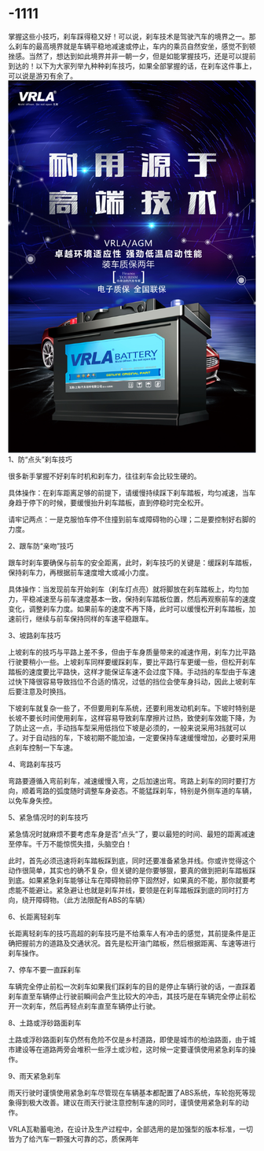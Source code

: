 # -1111
掌握这些小技巧，刹车踩得稳又好！
​​可以说，刹车技术是驾驶汽车的境界之一。那么刹车的最高境界就是车辆平稳地减速或停止，车内的乘员自然安坐，感觉不到顿挫感。当然了，想达到如此境界并非一朝一夕，但是如能掌握技巧，还是可以提前到达的！以下为大家列举九种种刹车技巧，如果全部掌握的话，在刹车这件事上，可以说是游刃有余了。
![pic1](https://github.com/woailuoshenqi/-1111/blob/master/1.jpg)
1、防“点头”刹车技巧

很多新手掌握不好刹车时机和刹车力，往往刹车会比较生硬的。

具体操作：在刹车距离足够的前提下，请缓慢持续踩下刹车踏板，均匀减速，当车身趋于停下的时候，要缓慢抬升刹车踏板，直到停稳时完全松开。

请牢记两点：一是克服怕车停不住撞到前车或障碍物的心理；二是要控制好右脚的力度。

2、跟车防“亲吻”技巧

跟车时刹车要确保与前车的安全距离，此时，刹车技巧的关键是：缓踩刹车踏板，保持刹车力，再根据前车速度增大或减小力度。

具体操作：当发现前车开始刹车（刹车灯点亮）就将脚放在刹车踏板上，均匀加力，平稳减速至与前车速度基本一致，保持刹车踏板位置，然后再观察前车的速度变化，调整刹车力度。如果前车的速度不再下降，此时可以缓慢松开刹车踏板，加速前行，继续与前车保持同样的车速平稳跟车。

3、坡路刹车技巧

上坡刹车的技巧与平路上差不多，但由于车身质量带来的减速作用，刹车力比平路行驶要稍小一些。上坡刹车同样要缓踩刹车，要比平路行车更缓一些，但松开刹车踏板的速度要比平路快，这样才能保证车速不会过度下降。手动挡的车型由于车速过快下降很容易导致挡位不合适的情况，过低的挡位会使车身抖动，因此上坡刹车后要注意及时换挡。

下坡刹车就复杂一些了，不但要用刹车系统，还要利用发动机刹车。下坡时特别是长坡不要长时间使用刹车，这样容易导致刹车摩擦片过热，致使刹车效能下降，为了防止这一点，手动挡车型采用低挡位下坡是必须的，一般来说采用3挡就可以了。对于自动挡的车，下坡初期不能加油，一定要保持车速缓慢增加，必要时采用点刹车控制一下车速。

4、弯路刹车技巧

弯路要遵循入弯前刹车，减速缓慢入弯，之后加速出弯。弯路上刹车的同时要打方向，顺着弯路的弧度随时调整车身姿态。不能猛踩刹车，特别是外侧车道的车辆，以免车身失控。

5、紧急情况时的刹车技巧

紧急情况时就麻烦不要考虑车身是否“点头”了，要以最短的时间、最短的距离减速至停车。千万不能惊慌失措，头脑空白！

此时，首先必须迅速将刹车踏板踩到底，同时还要准备紧急并线。你或许觉得这个动作很简单，其实也的确不复杂，但关键的是你要够狠，要真的做到把刹车踏板踩到底。如果紧急刹车能够让车在障碍物前停下固然好，如果真的不能，那你就要考虑能不能避让。紧急避让也就是刹车并线，要领是在刹车踏板踩到底的同时打方向，绕开障碍物。（此方法限配有ABS的车辆）

6、长距离轻刹车

长距离轻刹车的技巧高超的刹车技巧是不给乘车人有冲击的感觉，其前提条件是正确把握前方的道路及交通状况。首先是松开油门踏板，然后根据距离、车速等进行刹车操作。

7、停车不要一直踩刹车

车辆完全停止前松一次刹车如果我们踩刹车的目的是停止车辆行驶的话，一直踩着刹车直至车辆停止行驶前瞬间会产生比较大的冲击，其技巧是在车辆完全停止前松开一次刹车，然后再轻点刹车直至车辆停止行驶。

8、土路或浮砂路面刹车

土路或浮砂路面刹车仍然有危险不仅是乡村道路，即使是城市的柏油路面，由于城市建设等在道路两旁会堆积一些浮土或沙粒，这时候一定要谨慎使用紧急刹车的操作。

9、雨天紧急刹车

雨天行驶时谨慎使用紧急刹车尽管现在车辆基本都配置了ABS系统，车轮抱死等现象得到极大改善。建议在雨天行驶注意控制车速的同时，谨慎使用紧急刹车的动作。

VRLA瓦勒蓄电池，在设计及生产过程中，全部选用的是加强型的版本标准，一切皆为了给汽车一颗强大可靠的芯，质保两年
